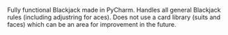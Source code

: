 Fully functional Blackjack made in PyCharm.
Handles all general Blackjack rules (including adjustring for aces).
Does not use a card library (suits and faces) which can be an area for improvement in the future.
